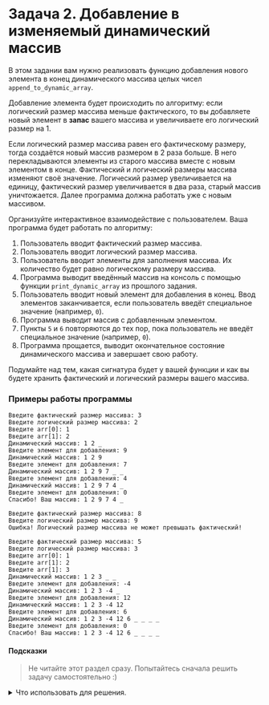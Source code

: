 # Задача 2. Добавление в изменяемый динамический массив
В этом задании вам нужно реализовать функцию добавления нового элемента в конец динамического массива целых чисел `append_to_dynamic_array`.

Добавление элемента будет происходить по алгоритму: если логический размер массива меньше фактического, то вы добавляете новый элемент в **запас** вашего массива и увеличиваете его логический размер на 1.

Если логический размер массива равен его фактическому размеру, тогда создаётся новый массив размером в 2 раза больше. В него перекладываются элементы из старого массива вместе с новым элементом в конце. Фактический и логический размеры массива изменяют своё значение. Логический размер увеличивается на единицу, фактический размер увеличивается в два раза, старый массив уничтожается. Далее программа должна работать уже с новым массивом.

Организуйте интерактивное взаимодействие с пользователем. Ваша программа будет работать по алгоритму:
1. Пользователь вводит фактический размер массива.
2. Пользователь вводит логический размер массива.
3. Пользователь вводит элементы для заполнения массива. Их количество будет равно логическому размеру массива.
4. Программа выводит введённый массив на консоль с помощью функции `print_dynamic_array` из прошлого задания.
5. Пользователь вводит новый элемент для добавления в конец. Ввод элементов заканчивается, если пользователь введёт специальное значение (например, `0`).
6. Программа выводит массив с добавленным элементом.
7. Пункты `5` и `6` повторяются до тех пор, пока пользователь не введёт специальное значение (например, `0`).
8. Программа прощается, выводит окончательное состояние динамического массива и завершает свою работу.

Подумайте над тем, какая сигнатура будет у вашей функции и как вы будете хранить фактический и логический размеры вашего массива.

### Примеры работы программы

```
Введите фактичеcкий размер массива: 3
Введите логический размер массива: 2
Введите arr[0]: 1
Введите arr[1]: 2
Динамический массив: 1 2 _
Введите элемент для добавления: 9
Динамический массив: 1 2 9
Введите элемент для добавления: 7
Динамический массив: 1 2 9 7 _ _
Введите элемент для добавления: 4
Динамический массив: 1 2 9 7 4 _
Введите элемент для добавления: 0
Спасибо! Ваш массив: 1 2 9 7 4 _
```

```
Введите фактичеcкий размер массива: 8
Введите логический размер массива: 9
Ошибка! Логический размер массива не может превышать фактический!
```

```
Введите фактичеcкий размер массива: 5
Введите логический размер массива: 3
Введите arr[0]: 1
Введите arr[1]: 2
Введите arr[1]: 3
Динамический массив: 1 2 3 _ _
Введите элемент для добавления: -4
Динамический массив: 1 2 3 -4 _
Введите элемент для добавления: 12
Динамический массив: 1 2 3 -4 12
Введите элемент для добавления: 6
Динамический массив: 1 2 3 -4 12 6 _ _ _ _
Введите элемент для добавления: 0
Спасибо! Ваш массив: 1 2 3 -4 12 6 _ _ _ _
```
#### Подсказки

> Не читайте этот раздел сразу. Попытайтесь сначала решить задачу самостоятельно :)

<details>

<summary>Что использовать для решения.</summary>

Для создания динамического массива целых чисел заданного размера используйте оператор `new int[]`.

Функция `append_to_dynamic_array` должна изменять не только переданный ей массив, но и логический, а также иногда фактический размер этого массива. Этого можно добиться двумя путями: хранить логический и фактический размеры массива как глобальные переменные или передавать их в функцию по ссылке либо по указателю. Второй вариант предпочтительнее, потому что глобальные переменные — зло :)

Функция `append_to_dynamic_array` иногда будет создавать новый массив вместо старого, когда размера старого уже не хватит. Поэтому она должна дать возможность пользователю этой функции узнать адрес нового массива, а значит, должна возвращать указатель на массив, с которым ведётся работа. Если создание нового массива не потребовалось, то возвращается указатель на старый массив.

</details>
